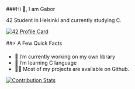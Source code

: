 ###Hi 👋, I am Gabor

42 Student in Helsinki and currently studying C.

[![42 Profile Card](https://1337-readme.vercel.app/api/profile?cursus=42&dark=true&login=ghorvath)](https://github.com/mohouyizme/1337-readme)

##⚡️ A Few Quick Facts

- 🔭 I’m currently working on my own library
- 🌱 I’m learning C language
- 👨‍💻 Most of my projects are available on Github.
<!-- 👯 I’m looking to collaborate on ...
- 🤔 I’m looking for help with ...
- 💬 Ask me about ... 
- 📫 How to reach me: ...
- 😄 Pronouns: ...
- ⚡ Fun fact: ...
-->



[![Contribution Stats](https://github-contribution-stats.vercel.app/api/?username=mobahug)](https://github.com/LordDashMe/github-contribution-stats/)
